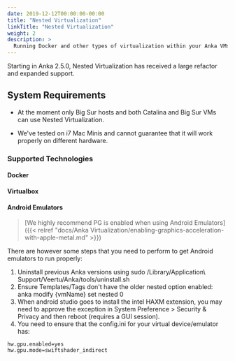 ```yaml
---
date: 2019-12-12T00:00:00-00:00
title: "Nested Virtualization"
linkTitle: "Nested Virtualization"
weight: 2
description: >
  Running Docker and other types of virtualization within your Anka VMs
---
```


Starting in Anka 2.5.0, Nested Virtualization has received a large refactor and expanded support.

## System Requirements

- At the moment only Big Sur hosts and both Catalina and Big Sur VMs can use Nested Virtualization.

- We've tested on i7 Mac Minis and cannot guarantee that it will work properly on different hardware.

### Supported Technologies

#### Docker
#### Virtualbox
#### Android Emulators
  > [We highly recommend PG is enabled when using Android Emulators]({{< relref "docs/Anka Virtualization/enabling-graphics-acceleration-with-apple-metal.md" >}})

There are however some steps that you need to perform to get Android emulators to run properly:
1. Uninstall previous Anka versions using sudo /Library/Application\ Support/Veertu/Anka/tools/uninstall.sh
2. Ensure Templates/Tags don't have the older nested option enabled:  anka modify {vmName} set nested 0
3. When android studio goes to install the intel HAXM extension, you may need to approve the exception in System Preference > Security & Privacy and then reboot (requires a GUI session).
4. You need to ensure that the config.ini for your virtual device/emulator has:
```
hw.gpu.enabled=yes
hw.gpu.mode=swiftshader_indirect
```